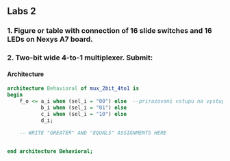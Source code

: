 ## Labs 2


### 1. Figure or table with connection of 16 slide switches and 16 LEDs on Nexys A7 board.
### 2. Two-bit wide 4-to-1 multiplexer. Submit:
#### Architecture
```vhdl
architecture Behavioral of mux_2bit_4to1 is
begin
    f_o <= a_i when (sel_i = "00") else  --prirazovani vstupu na vystup funkce
           b_i when (sel_i = "01") else
           c_i when (sel_i = "10") else
           d_i;

    -- WRITE "GREATER" AND "EQUALS" ASSIGNMENTS HERE


end architecture Behavioral;

```
